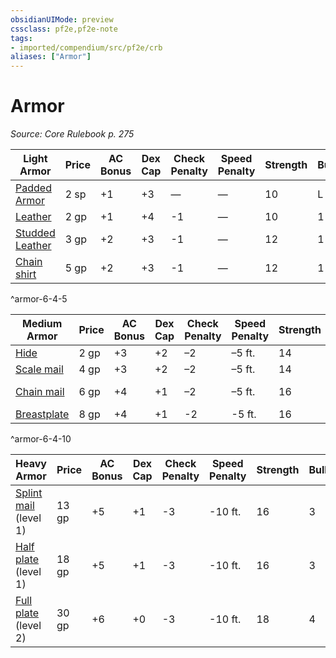 ```yaml
---
obsidianUIMode: preview
cssclass: pf2e,pf2e-note
tags:
- imported/compendium/src/pf2e/crb
aliases: ["Armor"]
---
```

# Armor  
*Source: Core Rulebook p. 275*  

| Light Armor | Price | AC Bonus | Dex Cap | Check Penalty | Speed Penalty | Strength | Bulk | Group | Armor Traits |
|-------------|-------|----------|---------|---------------|---------------|----------|------|-------|--------------|
| [Padded Armor](../../compendium/equipment/items/padded-armor.md) | 2 sp | +1 | +3 | — | — | 10 | L | Cloth | [Comfort](comfort.md) |
| [Leather](../../compendium/equipment/items/leather.md) | 2 gp | +1 | +4 | -1 | — | 10 | 1 | Leather | — |
| [Studded Leather](../../compendium/equipment/items/studded-leather.md) | 3 gp | +2 | +3 | -1 | — | 12 | 1 | Leather | — |
| [Chain shirt](../../compendium/equipment/items/chain-shirt.md) | 5 gp | +2 | +3 | -1 | — | 12 | 1 | Chain | [Flexible](flexible.md), [Noisy](noisy.md) |
^armor-6-4-5

| Medium Armor | Price | AC Bonus | Dex Cap | Check Penalty | Speed Penalty | Strength | Bulk | Group | Armor Traits |
|--------------|-------|----------|---------|---------------|---------------|----------|------|-------|--------------|
| [Hide](../../compendium/equipment/items/hide.md) | 2 gp | +3 | +2 | –2 | –5 ft. | 14 | 2 | Leather | — |
| [Scale mail](../../compendium/equipment/items/scale-mail.md) | 4 gp | +3 | +2 | –2 | –5 ft. | 14 | 2 | Composite | — |
| [Chain mail](../../compendium/equipment/items/chain-mail.md) | 6 gp | +4 | +1 | –2 | –5 ft. | 16 | 2 | Chain | [Flexible](flexible.md), [Noisy](noisy.md) |
| [Breastplate](../../compendium/equipment/items/breastplate.md) | 8 gp | +4 | +1 | -2 | -5 ft. | 16 | 2 | Plate | — |
^armor-6-4-10

| Heavy Armor | Price | AC Bonus | Dex Cap | Check Penalty | Speed Penalty | Strength | Bulk | Group | Armor Traits |
|-------------|-------|----------|---------|---------------|---------------|----------|------|-------|--------------|
| [Splint mail](../../compendium/equipment/items/splint-mail.md) (level 1) | 13 gp | +5 | +1 | -3 | -10 ft. | 16 | 3 | Composite | — |
| [Half plate](../../compendium/equipment/items/half-plate.md) (level 1) | 18 gp | +5 | +1 | -3 | -10 ft. | 16 | 3 | Plate | — |
| [Full plate](../../compendium/equipment/items/full-plate.md) (level 2) | 30 gp | +6 | +0 | -3 | -10 ft. | 18 | 4 | Plate | [Bulwark](bulwark.md) |